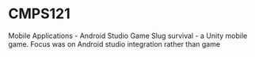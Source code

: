 # CMPS121
Mobile Applications - Android Studio Game
Slug survival - a Unity mobile game.
Focus was on Android studio integration rather than game
